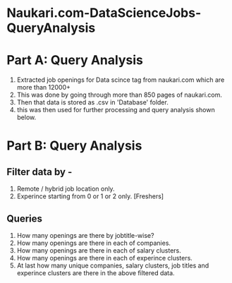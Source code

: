 # Naukari.com-DataScienceJobs-QueryAnalysis
# Part A: Query Analysis
1. Extracted job openings for Data scince tag from naukari.com which are more than 12000+
2. This was done by going through more than 850 pages of naukari.com.
3. Then that data is stored as .csv in 'Database' folder.
4. this was then used for further processing and query analysis shown below.


# Part B: Query Analysis
## Filter data by - 
1. Remote / hybrid job location only.
2. Experince starting from 0 or 1 or 2 only. [Freshers]

## Queries
1. How many openings are there by jobtitle-wise?
2. How many openings are there in each of companies.
3. How many openings are there in each of salary clusters.
4. How many openings are there in each of experince clusters.
5. At last how many unique companies, salary clusters, job titles and experince clusters are there in the above filtered data.
